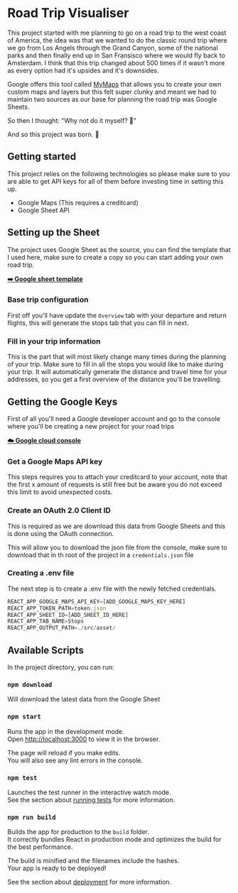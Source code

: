 # Road Trip Visualiser
This project started with me planning to go on a road trip to the west coast of America, the 
idea was that we wanted to do the classic round trip where we go from Los Angels through 
the Grand Canyon, some of the national parks and then finally end up in San Fransisco where 
we would fly back to Amsterdam. I think that this trip changed about 500 times if it wasn't 
more as every option had it's upsides and it's downsides. 

Google offers this tool called [MyMaps](https://www.google.com/maps/d/u/0/?hl=nl) that 
allows you to create your own custom maps and layers but this felt super clunky and meant 
we had to maintain two sources as our base for planning the road trip was Google Sheets.

So then I thought: "Why not do it myself? 🤔" 

And so this project was born. 💪 

## Getting started
This project relies on the following technologies so please make sure to you are able to get API keys for all of them before investing time in setting this up.

- Google Maps (This requires a creditcard)
- Google Sheet API

## Setting up the Sheet
The project uses Google Sheet as the source, you can find the template that I used here, make sure to create a copy so 
you can start adding your own road trip.

**[➡️ Google sheet template](https://docs.google.com/spreadsheets/d/1vx0FWu5zmdzHatcLx4ZkxGPp4sdbuDkPIDovCp1lei8/edit?usp=sharing)**

### Base trip configuration
First off you'll have update the `Overview` tab with your departure and return flights, this will generate the stops 
tab that you can fill in next. 

### Fill in your trip information
This is the part that will most likely change many times during the planning of your trip. Make sure to fill in all the 
stops you would like to make during your trip. It will automatically generate the distance and travel time for your 
addresses, so you get a first overview of the distance you'll be travelling.

## Getting the Google Keys
First of all you'll need a Google developer account and go to the console where you'll be creating a new project for your road trips

**[☁️ Google cloud console](https://console.cloud.google.com/)**

### Get a Google Maps API key
This steps requires you to attach your creditcard to your account, note that the first x amount of requests is still 
free but be aware you do not exceed this limit to avoid unexpected costs.

### Create an OAuth 2.0 Client ID
This is required as we are download this data from Google Sheets and this is done using the OAuth connection.

This will allow you to download the json file from the console, make sure to download that in th root of the 
project in a `credentials.json` file

### Creating a .env file
The next step is to create a .env file with the newly fetched credentials.

```javascript
REACT_APP_GOOGLE_MAPS_API_KEY=[ADD_GOOGLE_MAPS_KEY_HERE]
REACT_APP_TOKEN_PATH=token.json
REACT_APP_SHEET_ID=[ADD_SHEET_ID_HERE]
REACT_APP_TAB_NAME=Stops
REACT_APP_OUTPUT_PATH=./src/asset/
```

## Available Scripts

In the project directory, you can run:

### `npm download`

Will download the latest data from the Google Sheet

### `npm start`

Runs the app in the development mode.\
Open [http://localhost:3000](http://localhost:3000) to view it in the browser.

The page will reload if you make edits.\
You will also see any lint errors in the console.

### `npm test`

Launches the test runner in the interactive watch mode.\
See the section about [running tests](https://facebook.github.io/create-react-app/docs/running-tests) for more information.

### `npm run build`

Builds the app for production to the `build` folder.\
It correctly bundles React in production mode and optimizes the build for the best performance.

The build is minified and the filenames include the hashes.\
Your app is ready to be deployed!

See the section about [deployment](https://facebook.github.io/create-react-app/docs/deployment) for more information.